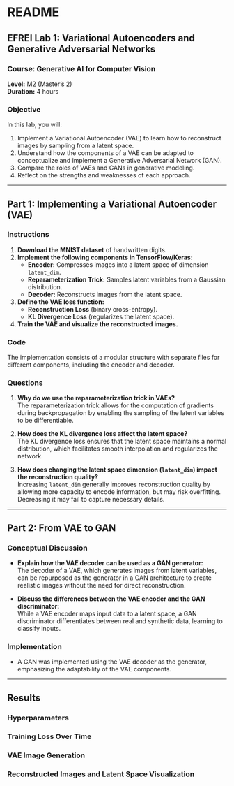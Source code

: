 # README

## EFREI Lab 1: Variational Autoencoders and Generative Adversarial Networks

### Course: Generative AI for Computer Vision 
**Level:** M2 (Master’s 2)  
**Duration:** 4 hours  

### Objective
In this lab, you will:
1. Implement a Variational Autoencoder (VAE) to learn how to reconstruct images by sampling from a latent space.
2. Understand how the components of a VAE can be adapted to conceptualize and implement a Generative Adversarial Network (GAN).
3. Compare the roles of VAEs and GANs in generative modeling.
4. Reflect on the strengths and weaknesses of each approach.

---

## Part 1: Implementing a Variational Autoencoder (VAE)

### Instructions
1. **Download the MNIST dataset** of handwritten digits.
2. **Implement the following components in TensorFlow/Keras:**
   - **Encoder:** Compresses images into a latent space of dimension `latent_dim`.
   - **Reparameterization Trick:** Samples latent variables from a Gaussian distribution.
   - **Decoder:** Reconstructs images from the latent space.
3. **Define the VAE loss function:**
   - **Reconstruction Loss** (binary cross-entropy).
   - **KL Divergence Loss** (regularizes the latent space).
4. **Train the VAE and visualize the reconstructed images.**

### Code
The implementation consists of a modular structure with separate files for different components, including the encoder and decoder.

### Questions
1. **Why do we use the reparameterization trick in VAEs?**  
   The reparameterization trick allows for the computation of gradients during backpropagation by enabling the sampling of the latent variables to be differentiable.
   
2. **How does the KL divergence loss affect the latent space?**  
   The KL divergence loss ensures that the latent space maintains a normal distribution, which facilitates smooth interpolation and regularizes the network.

3. **How does changing the latent space dimension (`latent_dim`) impact the reconstruction quality?**  
   Increasing `latent_dim` generally improves reconstruction quality by allowing more capacity to encode information, but may risk overfitting. Decreasing it may fail to capture necessary details.

---

## Part 2: From VAE to GAN

### Conceptual Discussion
- **Explain how the VAE decoder can be used as a GAN generator:**  
  The decoder of a VAE, which generates images from latent variables, can be repurposed as the generator in a GAN architecture to create realistic images without the need for direct reconstruction.

- **Discuss the differences between the VAE encoder and the GAN discriminator:**  
  While a VAE encoder maps input data to a latent space, a GAN discriminator differentiates between real and synthetic data, learning to classify inputs.

### Implementation
- A GAN was implemented using the VAE decoder as the generator, emphasizing the adaptability of the VAE components.

---

## Results

### Hyperparameters

### Training Loss Over Time

### VAE Image Generation

### Reconstructed Images and Latent Space Visualization
